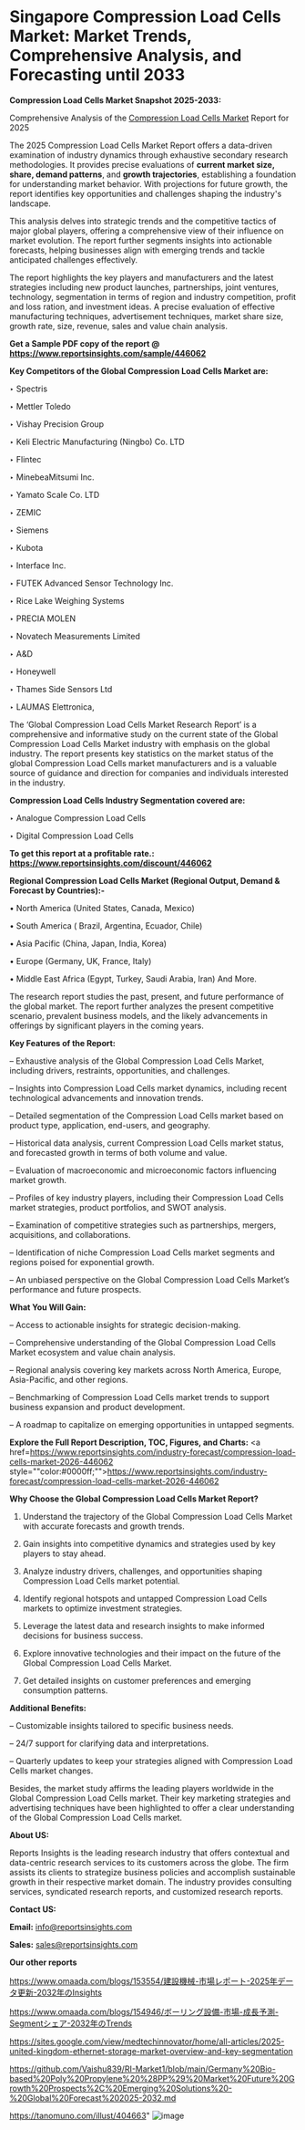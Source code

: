 # Singapore Compression Load Cells Market: Market Trends, Comprehensive Analysis, and Forecasting until 2033

<strong>Compression Load Cells Market Snapshot 2025-2033:</strong>

Comprehensive Analysis of the <a href=https://www.reportsinsights.com/sample/446062>Compression Load Cells Market</a> Report for 2025

The 2025 Compression Load Cells Market Report offers a data-driven examination of industry dynamics through exhaustive secondary research methodologies. It provides precise evaluations of <strong>current market size, share, demand patterns</strong>, and <strong>growth trajectories</strong>, establishing a foundation for understanding market behavior. With projections for future growth, the report identifies key opportunities and challenges shaping the industry's landscape.

This analysis delves into strategic trends and the competitive tactics of major global players, offering a comprehensive view of their influence on market evolution. The report further segments insights into actionable forecasts, helping businesses align with emerging trends and tackle anticipated challenges effectively.

The report highlights the key players and manufacturers and the latest strategies including new product launches, partnerships, joint ventures, technology, segmentation in terms of region and industry competition, profit and loss ration, and investment ideas. A precise evaluation of effective manufacturing techniques, advertisement techniques, market share size, growth rate, size, revenue, sales and value chain analysis.

<strong>Get a Sample PDF copy of the report @ <a href=https://www.reportsinsights.com/sample/446062 style=color:#0000ff;>https://www.reportsinsights.com/sample/446062</a></strong>

<strong>Key Competitors of the Global Compression Load Cells Market are:</strong>

‣ Spectris

‣ Mettler Toledo

‣ Vishay Precision Group

‣ Keli Electric Manufacturing (Ningbo) Co. LTD

‣ Flintec

‣ MinebeaMitsumi Inc.

‣ Yamato Scale Co. LTD

‣ ZEMIC

‣ Siemens

‣ Kubota

‣ Interface Inc.

‣ FUTEK Advanced Sensor Technology Inc.

‣ Rice Lake Weighing Systems

‣ PRECIA MOLEN

‣ Novatech Measurements Limited

‣ A&D

‣ Honeywell

‣ Thames Side Sensors Ltd

‣ LAUMAS Elettronica,

The ‘Global Compression Load Cells Market Research Report’ is a comprehensive and informative study on the current state of the Global Compression Load Cells Market industry with emphasis on the global industry. The report presents key statistics on the market status of the global Compression Load Cells market manufacturers and is a valuable source of guidance and direction for companies and individuals interested in the industry.

<strong>Compression Load Cells Industry Segmentation covered are:</strong>

‣ Analogue Compression Load Cells

‣ Digital Compression Load Cells

<strong>To get this report at a profitable rate.: <a href=https://www.reportsinsights.com/discount/446062 style=color:#0000ff;>https://www.reportsinsights.com/discount/446062</a></strong>

<strong>Regional Compression Load Cells Market (Regional Output, Demand &amp; Forecast by Countries):-</strong>

• North America (United States, Canada, Mexico)

• South America ( Brazil, Argentina, Ecuador, Chile)

• Asia Pacific (China, Japan, India, Korea)

• Europe (Germany, UK, France, Italy)

• Middle East Africa (Egypt, Turkey, Saudi Arabia, Iran) And More.

The research report studies the past, present, and future performance of the global market. The report further analyzes the present competitive scenario, prevalent business models, and the likely advancements in offerings by significant players in the coming years.

<strong>Key Features of the Report:</strong>

– Exhaustive analysis of the Global Compression Load Cells Market, including drivers, restraints, opportunities, and challenges.

– Insights into Compression Load Cells market dynamics, including recent technological advancements and innovation trends.

– Detailed segmentation of the Compression Load Cells market based on product type, application, end-users, and geography.

– Historical data analysis, current Compression Load Cells market status, and forecasted growth in terms of both volume and value.

– Evaluation of macroeconomic and microeconomic factors influencing market growth.

– Profiles of key industry players, including their Compression Load Cells market strategies, product portfolios, and SWOT analysis.

– Examination of competitive strategies such as partnerships, mergers, acquisitions, and collaborations.

– Identification of niche Compression Load Cells market segments and regions poised for exponential growth.

– An unbiased perspective on the Global Compression Load Cells Market’s performance and future prospects.

<strong>What You Will Gain:</strong>

– Access to actionable insights for strategic decision-making.

– Comprehensive understanding of the Global Compression Load Cells Market ecosystem and value chain analysis.

– Regional analysis covering key markets across North America, Europe, Asia-Pacific, and other regions.

– Benchmarking of Compression Load Cells market trends to support business expansion and product development.

– A roadmap to capitalize on emerging opportunities in untapped segments.

<strong>Explore the Full Report Description, TOC, Figures, and Charts:</strong>
<a href=https://www.reportsinsights.com/industry-forecast/compression-load-cells-market-2026-446062 style=""color:#0000ff;"">https://www.reportsinsights.com/industry-forecast/compression-load-cells-market-2026-446062</a>

<strong>Why Choose the Global Compression Load Cells Market Report?</strong>

1. Understand the trajectory of the Global Compression Load Cells Market with accurate forecasts and growth trends.

2. Gain insights into competitive dynamics and strategies used by key players to stay ahead.

3. Analyze industry drivers, challenges, and opportunities shaping Compression Load Cells market potential.

4. Identify regional hotspots and untapped Compression Load Cells markets to optimize investment strategies.

5. Leverage the latest data and research insights to make informed decisions for business success.

6. Explore innovative technologies and their impact on the future of the Global Compression Load Cells Market.

7. Get detailed insights on customer preferences and emerging consumption patterns.

<strong>Additional Benefits:</strong>

– Customizable insights tailored to specific business needs.

– 24/7 support for clarifying data and interpretations.

– Quarterly updates to keep your strategies aligned with Compression Load Cells market changes.

Besides, the market study affirms the leading players worldwide in the Global Compression Load Cells market. Their key marketing strategies and advertising techniques have been highlighted to offer a clear understanding of the Global Compression Load Cells market.

<strong><strong>About US</strong>:</strong>

Reports Insights is the leading research industry that offers contextual and data-centric research services to its customers across the globe. The firm assists its clients to strategize business policies and accomplish sustainable growth in their respective market domain. The industry provides consulting services, syndicated research reports, and customized research reports.

<strong>Contact US:</strong>

<p class=><b>Email:</b> <a href=mailto:info@reportsinsights.com>info@reportsinsights.com</a></p>
<p class=><b>Sales:</b> <a href=mailto:sales@reportsinsights.com>sales@reportsinsights.com</a></p>

<strong>Our other reports</strong>

<a href=https://www.omaada.com/blogs/153554/建設機械-市場レポート-2025年データ更新-2032年のInsights>https://www.omaada.com/blogs/153554/建設機械-市場レポート-2025年データ更新-2032年のInsights</a>

<a href=https://www.omaada.com/blogs/154946/ボーリング設備-市場-成長予測-Segmentシェア-2032年のTrends>https://www.omaada.com/blogs/154946/ボーリング設備-市場-成長予測-Segmentシェア-2032年のTrends</a>

<a href=https://sites.google.com/view/medtechinnovator/home/all-articles/2025-united-kingdom-ethernet-storage-market-overview-and-key-segmentation>https://sites.google.com/view/medtechinnovator/home/all-articles/2025-united-kingdom-ethernet-storage-market-overview-and-key-segmentation</a>

<a href=https://github.com/Vaishu839/RI-Market1/blob/main/Germany%20Bio-based%20Poly%20Propylene%20%28PP%29%20Market%20Future%20Growth%20Prospects%2C%20Emerging%20Solutions%20-%20Global%20Forecast%202025-2032.md>https://github.com/Vaishu839/RI-Market1/blob/main/Germany%20Bio-based%20Poly%20Propylene%20%28PP%29%20Market%20Future%20Growth%20Prospects%2C%20Emerging%20Solutions%20-%20Global%20Forecast%202025-2032.md</a>

<a href=https://tanomuno.com/illust/404663>https://tanomuno.com/illust/404663</a>"
![image](https://github.com/user-attachments/assets/5cd35d59-d3df-4a73-9312-6b0111b85f9e)

